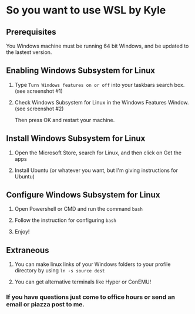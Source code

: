 # So you want to use WSL by Kyle

## Prerequisites

You Windows machine must be running 64 bit Windows, and be updated to the lastest version.

## Enabling Windows Subsystem for Linux

1. Type `Turn Windows features on or off` into your taskbars search box. (see screenshot #1)

2. Check Windows Subsystem for Linux in the Windows Features Window. (see screenshot #2)

    Then press OK and restart your machine.

## Install Windows Subsystem for Linux

1. Open the Microsoft Store, search for Linux, and then click on Get the apps

2. Install Ubuntu (or whatever you want, but I'm giving instructions for Ubuntu)

## Configure Windows Subsystem for Linux

1. Open Powershell or CMD and run the command `bash`

2. Follow the instruction for configuring `bash`

3. Enjoy!

## Extraneous

1. You can make linux links of your Windows folders to your profile directory by using `ln -s source dest`

2. You can get alternative terminals like Hyper or ConEMU!


### If you have questions just come to office hours or send an email or piazza post to me.

[1]: https://raw.githubusercontent.com/muzny/csci3010-cuboulder/master/examples/WSL/Windows_features.PNG
[2]: https://raw.githubusercontent.com/muzny/csci3010-cuboulder/master/examples/WSL/Windows_features_2.PNG
